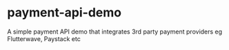 # payment-api-demo
A simple payment API demo that integrates 3rd party payment providers eg Flutterwave, Paystack etc
